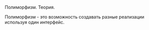 Полиморфизм. Теория.

Полиморфизм  -  это возможность создавать разные реализации используя один интерфейс.

